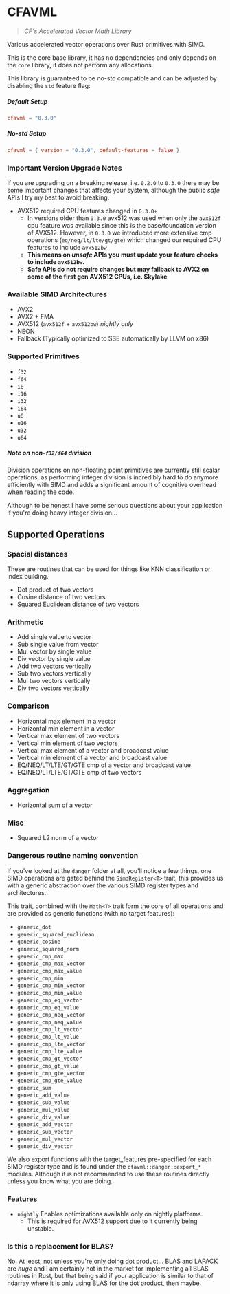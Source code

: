 # CFAVML

> _CF's Accelerated Vector Math Library_

Various accelerated vector operations over Rust primitives with SIMD.

This is the core base library, it has no dependencies and only depends on the `core` library,
it does not perform any allocations.

This library is guaranteed to be no-std compatible and can be adjusted by disabling the `std`
feature flag:

##### Default Setup
```toml
cfavml = "0.3.0" 
```

##### No-std Setup
```toml
cfavml = { version = "0.3.0", default-features = false }
```

### Important Version Upgrade Notes

If you are upgrading on a breaking release, i.e. `0.2.0` to `0.3.0` there may be some important
changes that affects your system, although the public _safe_ APIs I try my best to avoid breaking.

- AVX512 required CPU features changed in `0.3.0+`
  * In versions older than `0.3.0` avx512 was used when only the `avx512f` cpu feature was available
    since this is the base/foundation version of AVX512. However, in `0.3.0` we introduced more extensive
    cmp operations (`eq/neq/lt/lte/gt/gte`) which changed our required CPU features to include `avx512bw`
  * **This means on _unsafe_ APIs you must update your feature checks to include `avx512bw`.** 
  * **Safe APIs do not require changes but may fallback to AVX2 on some of the first gen AVX512 CPUs, i.e. Skylake**

### Available SIMD Architectures

- AVX2
- AVX2 + FMA
- AVX512 (`avx512f` + `avx512bw`) _nightly only_
- NEON
- Fallback (Typically optimized to SSE automatically by LLVM on x86)

### Supported Primitives

- `f32`
- `f64`
- `i8`
- `i16`
- `i32`
- `i64`
- `u8`
- `u16`
- `u32`
- `u64`

##### Note on non-`f32/f64` division

Division operations on non-floating point primitives are currently still scalar
operations, as performing integer division is incredibly hard to do anymore efficiently
with SIMD and adds a significant amount of cognitive overhead when reading the code.

Although to be honest I have some serious questions about your application if you're doing 
heavy integer division...


## Supported Operations

### Spacial distances

These are routines that can be used for things like KNN classification or index building.

- Dot product of two vectors
- Cosine distance of two vectors
- Squared Euclidean distance of two vectors

### Arithmetic 

- Add single value to vector
- Sub single value from vector
- Mul vector by single value
- Div vector by single value
- Add two vectors vertically
- Sub two vectors vertically
- Mul two vectors vertically
- Div two vectors vertically

### Comparison

- Horizontal max element in a vector
- Horizontal min element in a vector
- Vertical max element of two vectors
- Vertical min element of two vectors
- Vertical max element of a vector and broadcast value
- Vertical min element of a vector and broadcast value
- EQ/NEQ/LT/LTE/GT/GTE cmp of a vector and broadcast value
- EQ/NEQ/LT/LTE/GT/GTE cmp of two vectors

### Aggregation

- Horizontal sum of a vector

### Misc

- Squared L2 norm of a vector

### Dangerous routine naming convention

If you've looked at the `danger` folder at all, you'll notice a few things, one SIMD operations
are gated behind the `SimdRegister<T>` trait, this provides us with a generic abstraction
over the various SIMD register types and architectures.

This trait, combined with the `Math<T>` trait form the core of all operations and are
provided as generic functions (with no target features):

- `generic_dot`
- `generic_squared_euclidean`
- `generic_cosine`
- `generic_squared_norm`
- `generic_cmp_max`
- `generic_cmp_max_vector`
- `generic_cmp_max_value`
- `generic_cmp_min`
- `generic_cmp_min_vector`
- `generic_cmp_min_value`
- `generic_cmp_eq_vector`
- `generic_cmp_eq_value`
- `generic_cmp_neq_vector`
- `generic_cmp_neq_value`
- `generic_cmp_lt_vector`
- `generic_cmp_lt_value`
- `generic_cmp_lte_vector`
- `generic_cmp_lte_value`
- `generic_cmp_gt_vector`
- `generic_cmp_gt_value`
- `generic_cmp_gte_vector`
- `generic_cmp_gte_value`
- `generic_sum`
- `generic_add_value`
- `generic_sub_value`
- `generic_mul_value`
- `generic_div_value`
- `generic_add_vector`
- `generic_sub_vector`
- `generic_mul_vector`
- `generic_div_vector`

We also export functions with the target_features pre-specified for
each SIMD register type and is found under the `cfavml::danger::export_*` 
modules. Although it is not recommended to use these routines directly
unless you know what you are doing.

### Features

- `nightly` Enables optimizations available only on nightly platforms.
  * This is required for AVX512 support due to it currently being unstable.

### Is this a replacement for BLAS?

No. At least, not unless you're only doing dot product... BLAS and LAPACK are _huge_ and I am certainly
not in the market for implementing all BLAS routines in Rust, but that being said if your application is 
similar to that of ndarray where it is only using BLAS for the dot product, then maybe.

